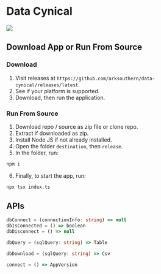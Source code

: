 # Data Cynical
<img src="https://i.imgur.com/wIP817g.jpeg" />
  
## Download App or Run From Source
### Download
1. Visit releases at `https://github.com/arksouthern/data-cynical/releases/latest`.
2. See if your platform is supported.
3. Download, then run the application.
### Run From Source
1. Download repo / source as zip file or clone repo.
2. Extract if downloaded as zip.
3. Install Node JS if not already installed.
4. Open the folder `destination`, then `release`.
5. In the folder, run:
```sh
npm i
```
6. Finally, to start the app, run:
```sh
npx tsx index.ts
```

## APIs
```ts
dbConnect = (connectionInfo: string) => null
dbIsConnected = () => boolean
dbDisconnect = () => null

dbQuery = (sqlQuery: string) => Table

dbDownload = (sqlQuery: string) => Csv

connect = () => AppVersion
```
